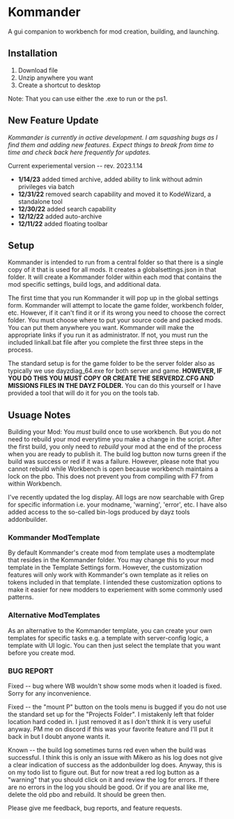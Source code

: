 # Kommander

 A gui companion to workbench for mod creation, building, and launching. 

## Installation
1. Download file
2. Unzip anywhere you want
3. Create a shortcut to desktop

Note: That you can use either the .exe to run or the ps1. 

## New Feature Update
*Kommander is currently in active development. I am squashing bugs as I find them and adding new features. Expect things to break from time to time and check back here frequently for updates.*

Current experiemental version -- rev. 2023.1.14
- **1/14/23** added timed archive, added ability to link without admin privileges via batch 
- **12/31/22** removed search capability and moved it to KodeWizard, a standalone tool 
- **12/30/22** added search capability
- **12/12/22** added auto-archive 
- **12/11/22** added floating toolbar 



## Setup

Kommander is intended to run from a central folder so that there is a single copy of it that is used for all mods. It creates a globalsettings.json in that folder.  It will create a Kommander folder within each mod that contains the mod specific settings, build logs, and additional data.

The first time that you run Kommander it will pop up in the global settings form.  Kommander will attempt to locate the game folder, workbench folder, etc.  However, if it can't find it or if its wrong you need to choose the correct folder. You must choose where to put your source code and packed mods.  You can put them anywhere you want. Kommander will make the appropriate links if you run it as administrator.  If not, you must run the included linkall.bat file after you complete the first three steps in the process.

The standard setup is for the game folder to be the server folder also as typically we use dayzdiag_64.exe for both server and game.  **HOWEVER, IF YOU DO THIS YOU MUST COPY OR CREATE THE SERVERDZ.CFG AND MISSIONS FILES IN THE DAYZ FOLDER.**  You can do this yourself or I have provided a tool that will do it for you on the tools tab.  

## Usuage Notes

Building your Mod: You *must* build once to use workbench. But you do not need to rebuild your mod everytime you make a change in the script. After the first build, you only need to *rebuild* your mod at the end of the process when you are ready to publish it. The build log button now turns green if the build was success or red if it was a failure. However, please note that you cannot rebuild while Workbench is open because workbench maintains a lock on the pbo. This does not prevent you from compiling with F7 from within Workbench.  

I've recently updated the log display.  All logs are now searchable with Grep for specific information i.e. your modname, 'warning', 'error', etc.  I have also added access to the so-called bin-logs produced by dayz tools addonbuilder.

### Kommander ModTemplate

By default Kommander's create mod from template uses a modtemplate that resides in the Kommander folder. You may change this to your mod template in the Template Settings form.  However, the customization features will only work with Kommander's own template as it relies on tokens included in that template. I intended these customization options to make it easier for new modders to experiement with some commonly used patterns.

### Alternative ModTemplates

As an alternative to the Kommander template, you can create your own templates for specific tasks e.g. a template with  server-config logic, a template with UI logic.  You can then just select the template that you want before you create mod.

### BUG REPORT
Fixed -- bug where WB wouldn't show some mods when it loaded is fixed. Sorry for any inconvenience.

Fixed -- the "mount P" button on the tools menu is bugged if you do not use the standard set up for the "Projects Folder". I mistakenly left that folder location hard coded in. I just removed it as I don't think it is very useful anyway. PM me on discord if this was your favorite feature and I'll put it back in but I doubt anyone wants it.

Known -- the build log sometimes turns red even when the build was successful.  I think this is only an issue with Mikero as his log does not give a clear indication of success as the addonbuilder log does. Anyway, this is on my todo list to figure out. But for now treat a red log button as a "warning" that you should click on it and review the log for errors. If there are no errors in the log you should be good. Or if you are anal like me, delete the old pbo and rebuild. It should be green then.



Please give me feedback, bug reports, and feature requests.


